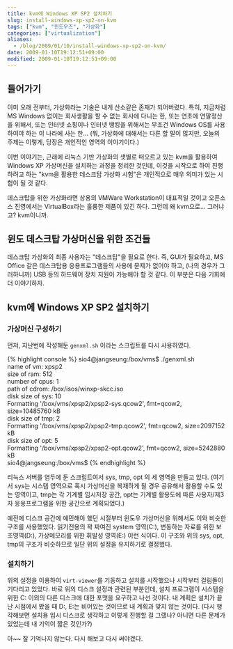 ```yaml
---
title: kvm에 Windows XP SP2 설치하기
slug: install-windows-xp-sp2-on-kvm
tags: ["kvm", "윈도우즈", "가상화"]
categories: ["virtualization"]
aliases:
  - /blog/2009/01/10/install-windows-xp-sp2-on-kvm/
date: 2009-01-10T19:12:51+09:00
modified: 2009-01-10T19:12:51+09:00
---
```

## 들어가기
  
이미 오래 전부터, 가상화라는 기술은 내게 산소같은 존재가 되어버렸다.
특히, 지금처럼 MS Windows 없이는 회사생활을 할 수 없는 회사에 다니는
한, 또는 연초에 연말정산을 위해서, 또는 인터넷 쇼핑이나 인터넷 뱅킹을
위해서는 무조건 Windows OS를 사용하여야 하는 이 나라에 사는 한...
(뭐, 가상화에 대해서는 다른 할 말이 많지만, 오늘의 주제는 이렇게,
당장은 개인적인 영역의 이야기이다.)  
  
이번 이야기는, 근래에 리눅스 기반 가상화의 샛별로 떠오르고 있는 kvm을
활용하여 Windows XP 가상머신을 설치하는 과정을 정리한 것인데, 이것을
시작으로 하여 진행하려고 하는 "kvm을 활용한 데스크탑 가상화 시험"은
개인적으로 매우 의미가 있는 시험이 될 것 같다.  
  
데스크탑을 위한 가상화라면 상용의 VMWare Workstation이 대표적일 것이고
오픈소스 진영에서는 VirtualBox라는 훌륭한 제품이 있긴 하다. 그런데 왜
kvm으로... 그러냐고? kvm이니까.  
  
## 윈도 데스크탑 가상머신을 위한 조건들  
  
데스크탑 가상화의 최종 사용자는 "데스크탑"을 필요로 한다. 즉, GUI가
필요하고, MS Office 같은 데스크탑용 응용프로그램들의 사용에 문제가
없어야 하고, (나의 경우가 그러하니까) USB 등의 하드웨어 장치 지원이
가능해야 할 것 같다. 이 부분은 다음 기회에 더 이야기하자.  
  
## kvm에 Windows XP SP2 설치하기  
  
### 가상머신 구성하기  
  
먼저, 지난번에 작성해둔 `genxml.sh` 이라는 스크립트를 다시 사용하였다.  
  
{% highlight console %}
sio4@jangseung:/box/vms$ ./genxml.sh  
name of vm: xpsp2  
size of ram: 512  
number of cpus: 1  
path of cdrom: /box/isos/winxp-skcc.iso  
disk size of sys: 10  
Formatting '/box/vms/xpsp2/xpsp2-sys.qcow2', fmt=qcow2, size=10485760 kB  
disk size of tmp: 2  
Formatting '/box/vms/xpsp2/xpsp2-tmp.qcow2', fmt=qcow2, size=2097152 kB  
disk size of opt: 5  
Formatting '/box/vms/xpsp2/xpsp2-opt.qcow2', fmt=qcow2, size=5242880 kB  
sio4@jangseung:/box/vms$
{% endhighlight %}
  
리눅스 서버를 염두에 둔 스크립트여서 sys, tmp, opt 의 세 영역을 만들고
있다. (여기서 sys는 시스템 영역으로 혹시 가상머신을 복재하게 될 경우
공유해서 활용할 수도 있는 영역이고, tmp는 각 기계별 임시저장 공간,
opt는 기계별 활용도에 따른 사용자/제3자 응용프로그램을 위한 공간으로
계획되었다.)  
  
예전에 디스크 공간에 예민해야 했던 시절부터 윈도우 가상머신을 위해서도
이와 비슷한 구조를 사용했었다. 읽기전용의 꽉 짜여진 system 영역(C:),
변동하는 자료를 위한 보조영역(D:), 가상메모리를 위한 휘발성 영역(E:)
이런 식이다. 이 구조와 위의 sys, opt, tmp의 구조가 비슷하므로 일단 위의
설정을 유지하기로 결정했다.  
  
### 설치하기  
  
위의 설정을 이용하여 `virt-viewer`를 기동하고 설치를 시작했으나 시작부터
걸림돌이 기다리고 있었다. 바로 위의 디스크 설정과 관련된 부분인데,
설치 프로그램이 시스템을 위한 C: 이외의 다른 디스크에 대한 포맷을
요구하고 나선 것이다. 내 계획은 설치가 끝난 시점에서 봤을 때 D:, E:는
비어있는 것이므로 내 계획과 맞지 않는 것이다. (다시 행각해보면 설치용
임시 디스크로 생각하고 이렇게 진행할 걸 그랬나? 아니면 다른 문제가
있었는데 내 기억이 짧은 것인가?)  
  
아~~ 잘 기억나지 않는다. 다시 해보고 다시 써야겠다.

